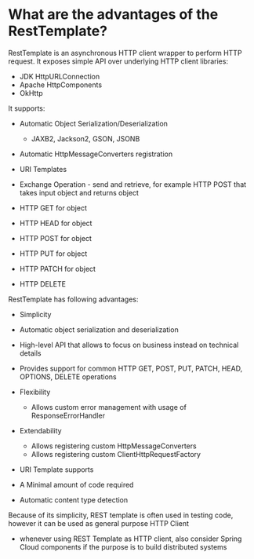 # What are the advantages of the RestTemplate?
RestTemplate is an asynchronous HTTP client wrapper to perform HTTP request. It exposes simple API over underlying HTTP client 
libraries:
- JDK HttpURLConnection
- Apache HttpComponents
- OkHttp

It supports:
- Automatic Object Serialization/Deserialization
    - JAXB2, Jackson2, GSON, JSONB
  
- Automatic HttpMessageConverters registration
- URI Templates
- Exchange Operation - send and retrieve, for example HTTP POST that takes input object and returns object
- HTTP GET for object
- HTTP HEAD for object
- HTTP POST for object
- HTTP PUT for object
- HTTP PATCH for object
- HTTP DELETE

RestTemplate has following advantages:
- Simplicity
- Automatic object serialization and deserialization
- High-level API that allows to focus on business instead on technical details
- Provides support for common HTTP GET, POST, PUT, PATCH, HEAD, OPTIONS, DELETE operations
- Flexibility
  - Allows custom error management with usage of ResponseErrorHandler
  
- Extendability
  - Allows registering custom HttpMessageConverters
  - Allows registering custom ClientHttpRequestFactory
  
- URI Template supports
- A Minimal amount of code required
- Automatic content type detection

Because of its simplicity, REST template is often used in testing code, however it can be used as general purpose HTTP Client
* whenever using REST Template as HTTP client, also consider Spring Cloud components if the purpose is to build distributed systems

